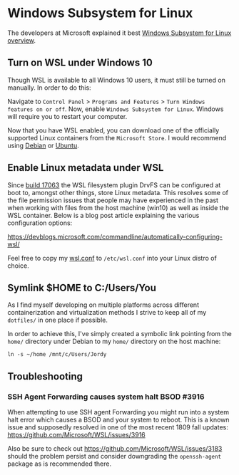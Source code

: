 # Windows Subsystem for Linux

The developers at Microsoft explained it best [Windows Subsystem for Linux overview](https://blogs.msdn.microsoft.com/wsl/2016/04/22/windows-subsystem-for-linux-overview/).

## Turn on WSL under Windows 10
Though WSL is available to all Windows 10 users, it must still be turned on manually. In order to do this:

Navigate to `Control Panel` > `Programs and Features` > `Turn Windows features on or off`. Now, enable `Windows Subsystem for Linux`. Windows will require you to restart your computer.

Now that you have WSL enabled, you can download one of the officially supported Linux containers from the `Microsoft Store`. I would recommend using [Debian](https://www.microsoft.com/en-us/p/debian/9msvkqc78pk6?activetab=pivot:overviewtab) or [Ubuntu](https://www.microsoft.com/en-us/p/ubuntu/9nblggh4msv6?activetab=pivot:overviewtab).

## Enable Linux metadata under WSL
Since [build 17063](https://docs.microsoft.com/en-us/windows/wsl/release-notes#build-17063) the WSL filesystem plugin DrvFS can be configured at boot to, amongst other things, store Linux metadata. This resolves some of the file permission issues that people may have experienced in the past when working with files from the host machine (win10) as well as inside the WSL container. Below is a blog post article explaining the various configuration options:

https://devblogs.microsoft.com/commandline/automatically-configuring-wsl/

Feel free to copy my [wsl.conf](https://github.com/99linesofcode/dotfiles) to `/etc/wsl.conf` into your Linux distro of choice.

## Symlink $HOME to C:/Users/You
As I find myself developing on multiple platforms across different containerization and virtualization methods I strive to keep all of my `dotfiles/` in one place if possible.

In order to achieve this, I've simply created a symbolic link pointing from the `home/` directory under Debian to my `home/` directory on the host machine:

`ln -s ~/home /mnt/c/Users/Jordy`

## Troubleshooting

### SSH Agent Forwarding causes system halt BSOD #3916
When attempting to use SSH agent Forwarding you might run into a system halt error which causes a BSOD and your system to reboot. This is a known issue and supposedly resolved in one of the most recent 1809 fall updates: https://github.com/Microsoft/WSL/issues/3916

Also be sure to check out https://github.com/Microsoft/WSL/issues/3183 should the problem persist and consider downgrading the `openssh-agent` package as is recommended there.
